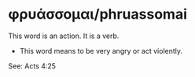 # φρυάσσομαι/phruassomai
This word is an action. It is a verb.
* This word means to be very angry or act violently.

See: Acts 4:25
